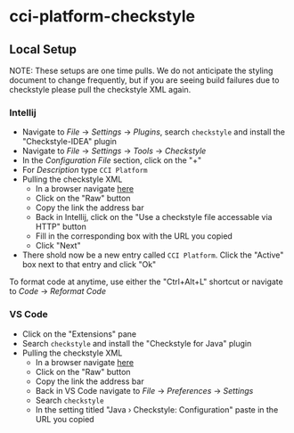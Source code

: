 # cci-platform-checkstyle

## Local Setup
NOTE: These setups are one time pulls. We do not anticipate the styling document to change frequently, but if you are seeing build failures due to checkstyle please pull the checkstyle XML again.

### Intellij
* Navigate to _File_ -> _Settings_ -> _Plugins_, search `checkstyle` and install the "Checkstyle-IDEA" plugin
* Navigate to _File_ -> _Settings_ -> _Tools_ -> _Checkstyle_
* In the _Configuration File_ section, click on the "+"
* For _Description_ type `CCI Platform`
* Pulling the checkstyle XML
  * In a browser navigate [here](https://github.com/philips-internal/cci-platform-checkstyle/blob/main/checkstyle.xml)
  * Click on the "Raw" button
  * Copy the link the address bar
  * Back in Intellij, click on the "Use a checkstyle file accessable via HTTP" button
  * Fill in the corresponding box with the URL you copied
  * Click "Next"
* There shold now be a new entry called `CCI Platform`. Click the "Active" box next to that entry and click "Ok"

To format code at anytime, use either the "Ctrl+Alt+L" shortcut or navigate to _Code_ -> _Reformat Code_

### VS Code
* Click on the "Extensions" pane
* Search `checkstyle` and install the "Checkstyle for Java" plugin
* Pulling the checkstyle XML
  * In a browser navigate [here](https://github.com/philips-internal/cci-platform-checkstyle/blob/main/checkstyle.xml)
  * Click on the "Raw" button
  * Copy the link the address bar
  * Back in VS Code navigate to _File_ -> _Preferences_ -> _Settings_
  * Search `checkstyle`
  * In the setting titled "Java › Checkstyle: Configuration" paste in the URL you copied
